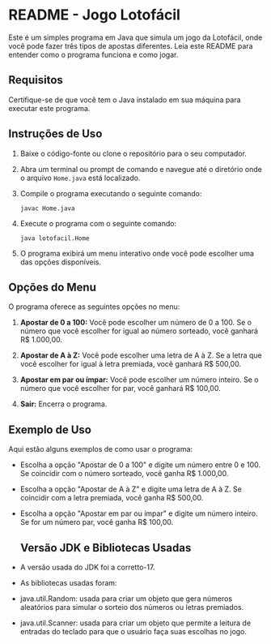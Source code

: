 # README - Jogo Lotofácil

Este é um simples programa em Java que simula um jogo da Lotofácil, onde você pode fazer três tipos de apostas diferentes. Leia este README para entender como o programa funciona e como jogar.

## Requisitos

Certifique-se de que você tem o Java instalado em sua máquina para executar este programa.

## Instruções de Uso

1. Baixe o código-fonte ou clone o repositório para o seu computador.

2. Abra um terminal ou prompt de comando e navegue até o diretório onde o arquivo `Home.java` está localizado.

3. Compile o programa executando o seguinte comando:
   ```
   javac Home.java
   ```

4. Execute o programa com o seguinte comando:
   ```
   java lotofacil.Home
   ```

5. O programa exibirá um menu interativo onde você pode escolher uma das opções disponíveis.

## Opções do Menu

O programa oferece as seguintes opções no menu:

1. **Apostar de 0 a 100:** Você pode escolher um número de 0 a 100. Se o número que você escolher for igual ao número sorteado, você ganhará R$ 1.000,00.

2. **Apostar de A à Z:** Você pode escolher uma letra de A à Z. Se a letra que você escolher for igual à letra premiada, você ganhará R$ 500,00.

3. **Apostar em par ou ímpar:** Você pode escolher um número inteiro. Se o número que você escolher for par, você ganhará R$ 100,00.

4. **Sair:** Encerra o programa.

## Exemplo de Uso

Aqui estão alguns exemplos de como usar o programa:

- Escolha a opção "Apostar de 0 a 100" e digite um número entre 0 e 100. Se coincidir com o número sorteado, você ganha R$ 1.000,00.

- Escolha a opção "Apostar de A à Z" e digite uma letra de A à Z. Se coincidir com a letra premiada, você ganha R$ 500,00.

- Escolha a opção "Apostar em par ou ímpar" e digite um número inteiro. Se for um número par, você ganha R$ 100,00.

  ## Versão JDK e Bibliotecas Usadas

- A versão usada do JDK foi a corretto-17.

- As bibliotecas usadas foram:
- java.util.Random: usada para criar um objeto que gera números aleatórios para simular o sorteio dos números ou letras premiados.
- java.util.Scanner: usada para criar um objeto que permite a leitura de entradas do teclado para que o usuário faça suas escolhas no jogo.
